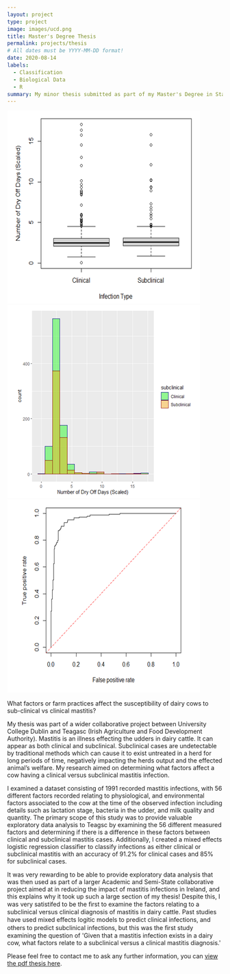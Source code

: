 ```yaml
---
layout: project
type: project
image: images/ucd.png
title: Master's Degree Thesis
permalink: projects/thesis
# All dates must be YYYY-MM-DD format!
date: 2020-08-14
labels:
  - Classification
  - Biological Data
  - R
summary: My minor thesis submitted as part of my Master's Degree in Statistics. Grade recieved - A
---
```


<div class="ui medium rounded images">
  <img class="ui image" src="../images/box.PNG">
  <img class="ui image" src="../images/hist.PNG">
  <img class="ui image" src="../images/rocr.PNG">
</div>

What factors or farm practices affect the susceptibility of dairy cows to sub-clinical vs clinical mastitis?


My thesis was part of a wider collaborative project between University College Dublin and Teagasc (Irish Agriculture and Food Development Authority). Mastitis is an illness effecting the udders in dairy cattle. It can appear as both clinical and subclinical. Subclinical cases are undetectable by traditional methods which can cause it to exist untreated in a herd for long periods of time, negatively impacting the herds output and the effected animal’s welfare. My research aimed on determining what factors affect a cow having a clinical versus subclinical mastitis infection.

I examined a dataset consisting of 1991 recorded mastitis infections, with 56 different factors recorded relating to physiological, and environmental factors associated to the cow at the time of the observed infection including details such as lactation stage, bacteria in the udder, and milk quality and quantity. The primary scope of this study was to provide valuable exploratory data analysis to Teagsc by examining the 56 different measured factors and determining if there is a difference in these factors between clinical and subclinical mastitis cases. Additionally, I created a mixed effects logistic regression classifier to classify infections as either clinical or subclinical mastitis with an accuracy of 91.2% for clinical cases and 85% for subclinical cases.

It was very rewarding to be able to provide exploratory data analysis that was then used as part of a larger Academic and Semi-State collaborative project aimed at in reducing the impact of mastitis infections in Ireland, and this explains why it took up such a large section of my thesis! Despite this, I was very satistifed to be the ﬁrst to examine the factors relating to a subclinical versus clinical diagnosis of mastitis in dairy cattle. Past studies have used mixed eﬀects logitic models to predict clinical infections, and others to predict subclinical infections, but this was the ﬁrst study examining the question of 'Given that a mastitis infection exists in a dairy cow, what factors relate to a subclinical versus a clinical mastitis diagnosis.'

Please feel free to contact me to ask any further information, you can [view the pdf thesis here](https://seanmc64.github.io/Thesis.pdf).

